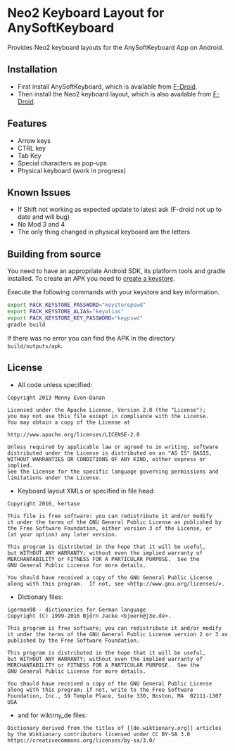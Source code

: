 # Neo2 Keyboard Layout for AnySoftKeyboard
Provides Neo2 keyboard layouts for the AnySoftKeyboard App on Android.

## Installation
* First install AnySoftKeyboard, which is available from [F-Droid](https://f-droid.org/repository/browse/?fdfilter=anysoft&fdid=com.menny.android.anysoftkeyboard).
* Then install the Neo2 keyboard layout, which is also available from [F-Droid](https://f-droid.org/repository/browse/?fdfilter=neo&fdid=com.anysoftkeyboard.languagepack.neo).

## Features
* Arrow keys
* CTRL key
* Tab Key
* Special characters as pop-ups
* Physical keyboard (work in progress)

## Known Issues
* If Shift not working as expected update to latest ask (F-droid not up to date and will bug)
* No Mod 3 and 4
* The only thing changed in physical keyboard are the letters

## Building from source
You need to have an appropriate Android SDK, its platform tools and gradle installed.
To create an APK you need to [create a keystore](http://stackoverflow.com/questions/3997748/how-can-i-create-a-keystore).

Execute the following commands with your keystore and key information.

```bash
export PACK_KEYSTORE_PASSWORD="keystorepswd"
export PACK_KEYSTORE_ALIAS="keyalias"
export PACK_KEYSTORE_KEY_PASSWORD="keypswd"
gradle build
```

If there was no error you can find the APK in the directory `build/outputs/apk`.

## License

* All code unless specified:
```
Copyright 2013 Menny Even-Danan

Licensed under the Apache License, Version 2.0 (the "License");
you may not use this file except in compliance with the License.
You may obtain a copy of the License at

http://www.apache.org/licenses/LICENSE-2.0

Unless required by applicable law or agreed to in writing, software
distributed under the License is distributed on an "AS IS" BASIS,
WITHOUT WARRANTIES OR CONDITIONS OF ANY KIND, either express or implied.
See the License for the specific language governing permissions and
limitations under the License.
```
* Keyboard layout XMLs or specified in file head:
```
Copyright 2016, kertase

This file is free software: you can redistribute it and/or modify
it under the terms of the GNU General Public License as published by
the Free Software Foundation, either version 3 of the License, or
(at your option) any later version.

This program is distributed in the hope that it will be useful,
but WITHOUT ANY WARRANTY; without even the implied warranty of
MERCHANTABILITY or FITNESS FOR A PARTICULAR PURPOSE.  See the
GNU General Public License for more details.

You should have received a copy of the GNU General Public License    
along with this program.  If not, see <http://www.gnu.org/licenses/>.
```
* Dictionary files:
```
igerman98 - dictionaries for German language
Copyright (C) 1999-2016 Björn Jacke <bjoern@j3e.de>.

This program is free software; you can redistribute it and/or modify
it under the terms of the GNU General Public License version 2 or 3 as
published by the Free Software Foundation.

This program is distributed in the hope that it will be useful,
but WITHOUT ANY WARRANTY; without even the implied warranty of
MERCHANTABILITY or FITNESS FOR A PARTICULAR PURPOSE.  See the
GNU General Public License for more details.

You should have received a copy of the GNU General Public License
along with this program; if not, write to the Free Software
Foundation, Inc., 59 Temple Place, Suite 330, Boston, MA  02111-1307  USA
```
* and for wiktrny_de files:
```
Dictionary derived from the titles of [[de.wiktionary.org]] articles by the Wiktionary contributors licensed under CC BY-SA 3.0 https://creativecommons.org/licenses/by-sa/3.0/
```

